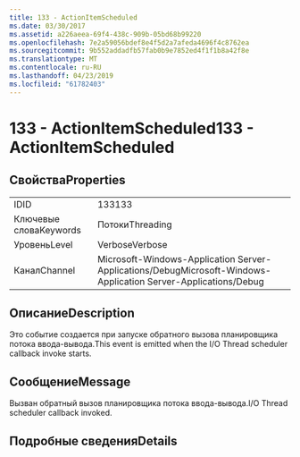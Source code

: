 ```yaml
---
title: 133 - ActionItemScheduled
ms.date: 03/30/2017
ms.assetid: a226aeea-69f4-438c-909b-05bd68b99220
ms.openlocfilehash: 7e2a59056bdef8e4f5d2a7afeda4696f4c8762ea
ms.sourcegitcommit: 9b552addadfb57fab0b9e7852ed4f1f1b8a42f8e
ms.translationtype: MT
ms.contentlocale: ru-RU
ms.lasthandoff: 04/23/2019
ms.locfileid: "61782403"
---
```

# <a name="133---actionitemscheduled"></a><span data-ttu-id="24130-102">133 - ActionItemScheduled</span><span class="sxs-lookup"><span data-stu-id="24130-102">133 - ActionItemScheduled</span></span>
## <a name="properties"></a><span data-ttu-id="24130-103">Свойства</span><span class="sxs-lookup"><span data-stu-id="24130-103">Properties</span></span>  
  
|||  
|-|-|  
|<span data-ttu-id="24130-104">ID</span><span class="sxs-lookup"><span data-stu-id="24130-104">ID</span></span>|<span data-ttu-id="24130-105">133</span><span class="sxs-lookup"><span data-stu-id="24130-105">133</span></span>|  
|<span data-ttu-id="24130-106">Ключевые слова</span><span class="sxs-lookup"><span data-stu-id="24130-106">Keywords</span></span>|<span data-ttu-id="24130-107">Потоки</span><span class="sxs-lookup"><span data-stu-id="24130-107">Threading</span></span>|  
|<span data-ttu-id="24130-108">Уровень</span><span class="sxs-lookup"><span data-stu-id="24130-108">Level</span></span>|<span data-ttu-id="24130-109">Verbose</span><span class="sxs-lookup"><span data-stu-id="24130-109">Verbose</span></span>|  
|<span data-ttu-id="24130-110">Канал</span><span class="sxs-lookup"><span data-stu-id="24130-110">Channel</span></span>|<span data-ttu-id="24130-111">Microsoft-Windows-Application Server-Applications/Debug</span><span class="sxs-lookup"><span data-stu-id="24130-111">Microsoft-Windows-Application Server-Applications/Debug</span></span>|  
  
## <a name="description"></a><span data-ttu-id="24130-112">Описание</span><span class="sxs-lookup"><span data-stu-id="24130-112">Description</span></span>  
 <span data-ttu-id="24130-113">Это событие создается при запуске обратного вызова планировщика потока ввода-вывода.</span><span class="sxs-lookup"><span data-stu-id="24130-113">This event is emitted when the I/O Thread scheduler callback invoke starts.</span></span>  
  
## <a name="message"></a><span data-ttu-id="24130-114">Сообщение</span><span class="sxs-lookup"><span data-stu-id="24130-114">Message</span></span>  
 <span data-ttu-id="24130-115">Вызван обратный вызов планировщика потока ввода-вывода.</span><span class="sxs-lookup"><span data-stu-id="24130-115">I/O Thread scheduler callback invoked.</span></span>  
  
## <a name="details"></a><span data-ttu-id="24130-116">Подробные сведения</span><span class="sxs-lookup"><span data-stu-id="24130-116">Details</span></span>
